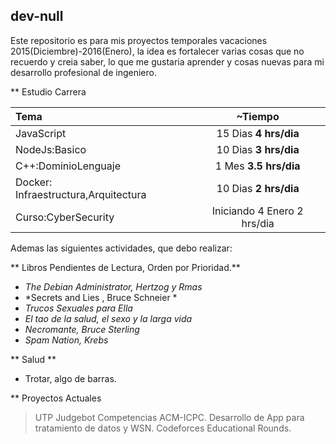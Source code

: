 ## dev-null
Este repositorio es para mis proyectos temporales vacaciones 2015(Diciembre)-2016(Enero), 
la idea es fortalecer varias cosas que no recuerdo y creia saber, lo que me gustaria aprender 
y cosas nuevas para mi desarrollo profesional de ingeniero. 

** Estudio Carrera

Tema | ~Tiempo 
:--|:--:
JavaScript | 15 Dias **4 hrs/dia**
NodeJs:Basico| 10 Dias **3 hrs/dia**
C++:DominioLenguaje| 1 Mes **3.5 hrs/dia**
Docker: Infraestructura,Arquitectura| 10 Dias **2 hrs/dia**
Curso:CyberSecurity| Iniciando 4 Enero 2 hrs/dia

Ademas las siguientes actividades, que debo
realizar:

** Libros Pendientes de Lectura, Orden por Prioridad.**

 - *The Debian Administrator, Hertzog y Rmas*
 - *Secrets and Lies , Bruce Schneier *
 - *Trucos Sexuales para Ella*
 - *El tao de la salud, el sexo y la larga vida*
 - *Necromante, Bruce Sterling*
 - *Spam Nation, Krebs*

** Salud **
- Trotar, algo de barras.

** Proyectos Actuales

>UTP Judgebot  Competencias ACM-ICPC.
>Desarrollo de App para tratamiento de datos y WSN.
>Codeforces Educational Rounds.

